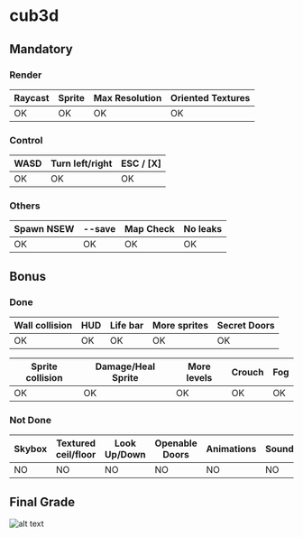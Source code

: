 # cub3d

## Mandatory

### Render

| Raycast | Sprite | Max Resolution | Oriented Textures |
|----|----|----|----|
| OK | OK | OK | OK |

### Control

| WASD | Turn left/right | ESC / [X] |
|----|----|----|
| OK | OK | OK |

### Others

| Spawn NSEW | --save  | Map Check | No leaks |
|----|----|----|----|
| OK | OK | OK | OK |

## Bonus

### Done

| Wall collision | HUD | Life bar | More sprites | Secret Doors |
|----|----|----|----|----|
| OK | OK | OK | OK | OK |

| Sprite collision | Damage/Heal Sprite | More levels | Crouch | Fog |
|----|----|----|----|----|
| OK | OK | OK | OK | OK |

### Not Done

| Skybox | Textured ceil/floor | Look Up/Down | Openable Doors | Animations | Sound/Music | Weapons/Monsters |
|----|----|----|----|----|----|----|
| NO | NO | NO | NO | NO | NO | NO | NO |


## Final Grade
![alt text](https://i.imgur.com/rKy0zGM.png)
